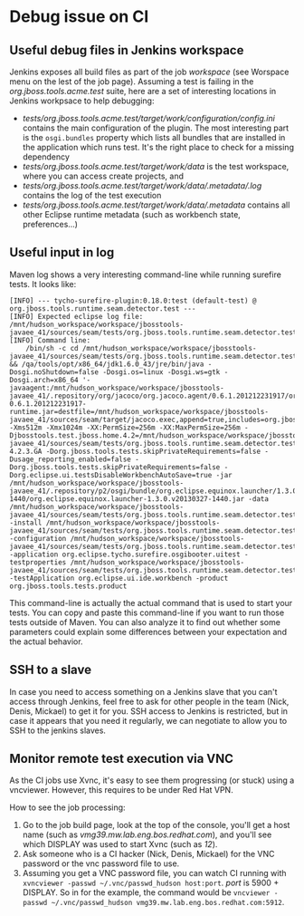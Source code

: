 # Debug issue on CI

## Useful debug files in Jenkins workspace

Jenkins exposes all build files as part of the job *workspace* (see Worspace menu on the lest of the job page). Assuming a test is failing in the *org.jboss.tools.acme.test* suite, here are a set of interesting locations in Jenkins workpsace to help debugging:
* _tests/org.jboss.tools.acme.test/target/work/configuration/config.ini_ contains the main configuration of the plugin. The most interesting part is the `osgi.bundles` property which lists all bundles that are installed in the application which runs test. It's the right place to check for a missing dependency
* _tests/org.jboss.tools.acme.test/target/work/data_ is the test workspace, where you can access create projects, and
* _tests/org.jboss.tools.acme.test/target/work/data/.metadata/.log_ contains the log of the test execution
* _tests/org.jboss.tools.acme.test/target/work/data/.metadata_ contains all other Eclipse runtime metadata (such as workbench state, preferences...)

## Useful input in log

Maven log shows a very interesting command-line while running surefire tests. It looks like:
```
[INFO] --- tycho-surefire-plugin:0.18.0:test (default-test) @ org.jboss.tools.runtime.seam.detector.test ---
[INFO] Expected eclipse log file: /mnt/hudson_workspace/workspace/jbosstools-javaee_41/sources/seam/tests/org.jboss.tools.runtime.seam.detector.test/target/work/data/.metadata/.log
[INFO] Command line:
 	/bin/sh -c cd /mnt/hudson_workspace/workspace/jbosstools-javaee_41/sources/seam/tests/org.jboss.tools.runtime.seam.detector.test && /qa/tools/opt/x86_64/jdk1.6.0_43/jre/bin/java -Dosgi.noShutdown=false -Dosgi.os=linux -Dosgi.ws=gtk -Dosgi.arch=x86_64 '-javaagent:/mnt/hudson_workspace/workspace/jbosstools-javaee_41/.repository/org/jacoco/org.jacoco.agent/0.6.1.201212231917/org.jacoco.agent-0.6.1.201212231917-runtime.jar=destfile=/mnt/hudson_workspace/workspace/jbosstools-javaee_41/sources/seam/target/jacoco.exec,append=true,includes=org.jboss.tools.*' -Xms512m -Xmx1024m -XX:PermSize=256m -XX:MaxPermSize=256m -Djbosstools.test.jboss.home.4.2=/mnt/hudson_workspace/workspace/jbosstools-javaee_41/sources/seam/tests/org.jboss.tools.runtime.seam.detector.test/target/requirements/jboss-4.2.3.GA -Dorg.jboss.tools.tests.skipPrivateRequirements=false -Dusage_reporting_enabled=false -Dorg.jboss.tools.tests.skipPrivateRequirements=false -Dorg.eclipse.ui.testsDisableWorkbenchAutoSave=true -jar /mnt/hudson_workspace/workspace/jbosstools-javaee_41/.repository/p2/osgi/bundle/org.eclipse.equinox.launcher/1.3.0.v20130327-1440/org.eclipse.equinox.launcher-1.3.0.v20130327-1440.jar -data /mnt/hudson_workspace/workspace/jbosstools-javaee_41/sources/seam/tests/org.jboss.tools.runtime.seam.detector.test/target/work/data -install /mnt/hudson_workspace/workspace/jbosstools-javaee_41/sources/seam/tests/org.jboss.tools.runtime.seam.detector.test/target/work -configuration /mnt/hudson_workspace/workspace/jbosstools-javaee_41/sources/seam/tests/org.jboss.tools.runtime.seam.detector.test/target/work/configuration -application org.eclipse.tycho.surefire.osgibooter.uitest -testproperties /mnt/hudson_workspace/workspace/jbosstools-javaee_41/sources/seam/tests/org.jboss.tools.runtime.seam.detector.test/target/surefire.properties -testApplication org.eclipse.ui.ide.workbench -product org.jboss.tools.tests.product
```
This command-line is actually the actual command that is used to start your tests. You can copy and paste this command-line if you want to run those tests outside of Maven. You can also analyze it to find out whether some parameters could explain some differences between your expectation and the actual behavior.

## SSH to a slave

In case you need to access something on a Jenkins slave that you can't access through Jenkins, feel free to ask for other people in the team (Nick, Denis, Mickael) to get it for you. SSH access to Jenkins is restricted, but in case it appears that you need it regularly, we can negotiate to allow you to SSH to the jenkins slaves.

## Monitor remote test execution via VNC

As the CI jobs use Xvnc, it's easy to see them progressing (or stuck) using a vncviewer. However, this requires to be under Red Hat VPN.

How to see the job processing:

1. Go to the job build page, look at the top of the console, you'll get a host name (such as _vmg39.mw.lab.eng.bos.redhat.com_), and you'll see which DISPLAY was used to start Xvnc (such as _12_).
2. Ask someone who is a CI hacker (Nick, Denis, Mickael) for the VNC password or the vnc password file to use.
3. Assuming you get a VNC password file, you can watch CI running with `xvncviewer -passwd ~/.vnc/passwd_hudson host:port`. *port* is 5900 + DISPLAY. So in for the example, the command would be `vncviewer -passwd ~/.vnc/passwd_hudson vmg39.mw.lab.eng.bos.redhat.com:5912`.
